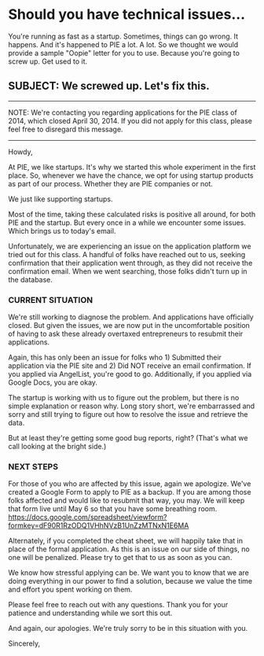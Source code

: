 # Should you have technical issues…

You're running as fast as a startup. Sometimes, things can go wrong. It happens. And it's happened to PIE a lot. A lot. So we thought we would provide a sample "Oopie" letter for you to use. Because you're going to screw up. Get used to it.

## SUBJECT: We screwed up. Let's fix this.

****************************************
NOTE: We're contacting you regarding applications for the PIE class of 2014, which closed April 30, 2014. If you did not apply for this class, please feel free to disregard this message.
****************************************

Howdy,

At PIE, we like startups. It's why we started this whole experiment in the first place. So, whenever we have the chance, we opt for using startup products as part of our process. Whether they are PIE companies or not.

We just like supporting startups.

Most of the time, taking these calculated risks is positive all around, for both PIE and the startup. But every once in a while we encounter some issues. Which brings us to today's email.

Unfortunately, we are experiencing an issue on the application platform we tried out for this class. A handful of folks have reached out to us, seeking confirmation that their application went through, as they did not receive the confirmation email. When we went searching, those folks didn't turn up in the database.

### CURRENT SITUATION

We're still working to diagnose the problem. And applications have officially closed. But given the issues, we are now put in the uncomfortable position of having to ask these already overtaxed entrepreneurs to resubmit their applications.

Again, this has only been an issue for folks who 1) Submitted their application via the PIE site and 2) Did NOT receive an email confirmation. If you applied via AngelList, you're good to go. Additionally, if you applied via Google Docs, you are okay.

The startup is working with us to figure out the problem, but there is no simple explanation or reason why.  Long story short, we're embarrassed and sorry and still trying to figure out how to resolve the issue and retrieve the data.

But at least they're getting some good bug reports, right? (That's what we call looking at the bright side.)

### NEXT STEPS

For those of you who are affected by this issue, again we apologize. We've created a Google Form to apply to PIE as a backup. If you are among those folks affected and would like to resubmit that way, you may. We will keep that form live until May 6 so that you have some breathing room.
https://docs.google.com/spreadsheet/viewform?formkey=dF90R1RzODQ1VHhNVzB1UnZzMTNxN1E6MA

Alternately, if you completed the cheat sheet, we will happily take that in place of the formal application. As this is an issue on our side of things, no one will be penalized. Please try to get that to us as soon as you can.

We know how stressful applying can be. We want you to know that we are doing everything in our power to find a solution, because we value the time and effort you spent working on them.

Please feel free to reach out with any questions. Thank you for your patience and understanding while we sort this out.

And again, our apologies. We're truly sorry to be in this situation with you.

Sincerely, 



